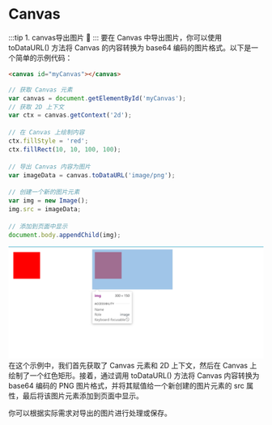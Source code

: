 # Canvas


:::tip 1. canvas导出图片 :musical_note:
:::
要在 Canvas 中导出图片，你可以使用 toDataURL() 方法将 Canvas 的内容转换为 base64 编码的图片格式。以下是一个简单的示例代码：

```html
<canvas id="myCanvas"></canvas>
```
```js
// 获取 Canvas 元素
var canvas = document.getElementById('myCanvas');
// 获取 2D 上下文
var ctx = canvas.getContext('2d');

// 在 Canvas 上绘制内容
ctx.fillStyle = 'red';
ctx.fillRect(10, 10, 100, 100);

// 导出 Canvas 内容为图片
var imageData = canvas.toDataURL('image/png');

// 创建一个新的图片元素
var img = new Image();
img.src = imageData;

// 添加到页面中显示
document.body.appendChild(img);
```
![alt text](image.png)
在这个示例中，我们首先获取了 Canvas 元素和 2D 上下文，然后在 Canvas 上绘制了一个红色矩形。接着，通过调用 toDataURL() 方法将 Canvas 内容转换为 base64 编码的 PNG 图片格式，并将其赋值给一个新创建的图片元素的 src 属性，最后将该图片元素添加到页面中显示。

你可以根据实际需求对导出的图片进行处理或保存。


